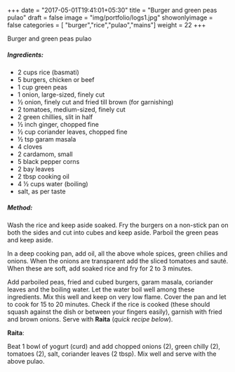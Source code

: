 +++
date = "2017-05-01T19:41:01+05:30"
title = "Burger and green peas pulao"
draft = false
image = "img/portfolio/logs1.jpg"
showonlyimage = false
categories = [ "burger","rice","pulao","mains"]
weight = 22
+++

Burger and green peas pulao
<!--more-->


##### Ingredients:

  - 2 cups rice (basmati)
  - 5 burgers, chicken or beef
  - 1 cup green peas
  - 1 onion, large-sized, finely cut
  - ½ onion, finely cut and fried till brown (for garnishing)
  - 2 tomatoes, medium-sized, finely cut
  - 2 green chillies, slit in half
  - ½ inch ginger, chopped fine
  - ½ cup coriander leaves, chopped fine
  - ½ tsp garam masala
  - 4 cloves
  - 2 cardamom, small
  - 5 black pepper corns
  - 2 bay leaves
  - 2 tbsp cooking oil
  - 4 ½ cups water (boiling)
  - salt, as per taste

##### Method:

Wash the rice and keep aside soaked. Fry the burgers on a non-stick pan
on both the sides and cut into cubes and keep aside. Parboil the green
peas and keep aside.

In a deep cooking pan, add oil, all the above whole spices, green
chilies and onions. When the onions are transparent add the sliced
tomatoes and sauté. When these are soft, add soaked rice and fry for 2
to 3 minutes.

Add parboiled peas, fried and cubed burgers, garam masala, coriander
leaves and the boiling water. Let the water boil well among these
ingredients. Mix this well and keep on very low flame. Cover the pan and
let to cook for 15 to 20 minutes. Check if the rice is cooked (these
should squash against the dish or between your fingers easily), garnish
with fried and brown onions. Serve with **Raita** (*quick recipe
below*).

**Raita**:

Beat 1 bowl of yogurt (curd) and add chopped onions (2), green chilly
(2), tomatoes (2), salt, coriander leaves (2 tbsp). Mix well and serve
with the above pulao.

